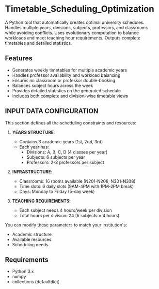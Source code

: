 # Timetable_Scheduling_Optimization
A Python tool that automatically creates optimal university schedules. Handles multiple years, divisions, subjects, professors, and classrooms while avoiding conflicts. Uses evolutionary computation to balance workloads and meet teaching hour requirements. Outputs complete timetables and detailed statistics. 

## Features

- Generates weekly timetables for multiple academic years
- Handles professor availability and workload balancing
- Ensures no classroom or professor double-booking
- Balances subject hours across the week
- Provides detailed statistics on the generated schedule
- Includes both complete and division-wise timetable views

## INPUT DATA CONFIGURATION

This section defines all the scheduling constraints and resources:

1. **YEARS STRUCTURE**:
   - Contains 3 academic years (1st, 2nd, 3rd)
   - Each year has:
     * Divisions: A, B, C, D (4 classes per year)
     * Subjects: 6 subjects per year
     * Professors: 2-3 professors per subject

2. **INFRASTRUCTURE**:
   - Classrooms: 16 rooms available (N201-N208, N301-N308)
   - Time slots: 6 daily slots (9AM-4PM with 1PM-2PM break)
   - Days: Monday to Friday (5-day week)

3. **TEACHING REQUIREMENTS**:
   - Each subject needs 4 hours/week per division
   - Total hours per division: 24 (6 subjects × 4 hours)

You can modify these parameters to match your institution's:
- Academic structure
- Available resources
- Scheduling needs


## Requirements

- Python 3.x
- numpy
- collections (defaultdict)
